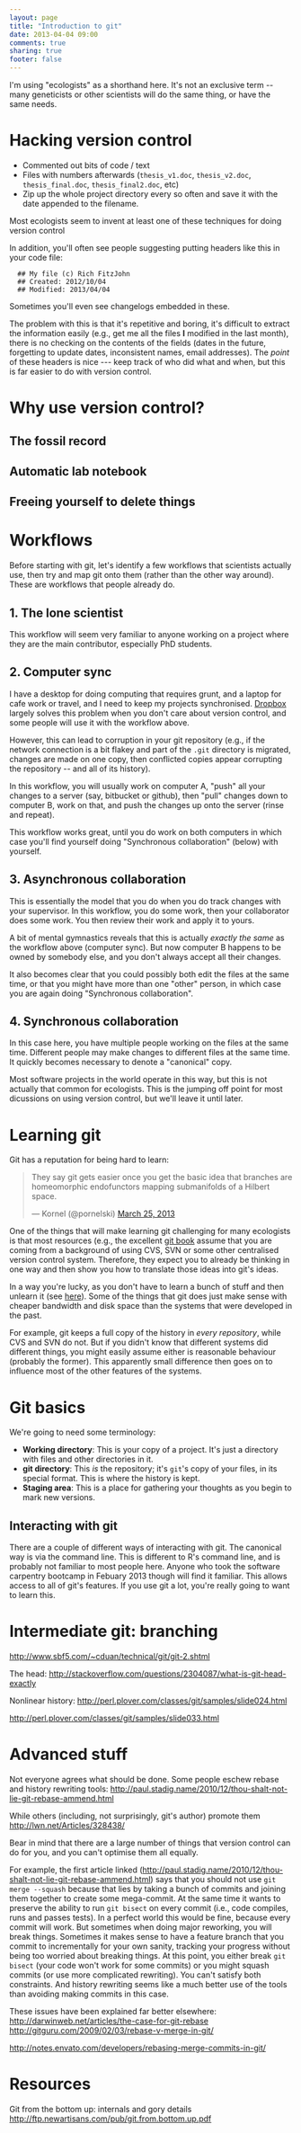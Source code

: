 ```yaml
---
layout: page
title: "Introduction to git"
date: 2013-04-04 09:00
comments: true
sharing: true
footer: false
---
```


I'm using "ecologists" as a shorthand here.  It's not an exclusive
term -- many geneticists or other scientists will do the same thing,
or have the same needs.

# Hacking version control

* Commented out bits of code / text
* Files with numbers afterwards (`thesis_v1.doc`, `thesis_v2.doc`,
  `thesis_final.doc`, `thesis_final2.doc`, etc)
* Zip up the whole project directory every so often and save it with
  the date appended to the filename.
  
  
Most ecologists seem to invent at least one of these techniques for
doing version control
  
In addition, you'll often see people suggesting putting headers like
this in your code file:

```
  ## My file (c) Rich FitzJohn
  ## Created: 2012/10/04
  ## Modified: 2013/04/04
```

Sometimes you'll even see changelogs embedded in these.

The problem with this is that it's repetitive and boring, it's
difficult to extract the information easily (e.g., get me all the
files **I** modified in the last month), there is no checking on the
contents of the fields (dates in the future, forgetting to update
dates, inconsistent names, email addresses).  The *point* of these
headers is nice --- keep track of who did what and when, but this is
far easier to do with version control.

# Why use version control?

## The fossil record

## Automatic lab notebook

## Freeing yourself to delete things




# Workflows

Before starting with git, let's identify a few workflows that
scientists actually use, then try and map git onto them (rather than
the other way around).  These are workflows that people already do.

## 1. The lone scientist

This workflow will seem very familiar to anyone working on a project
where they are the main contributor, especially PhD students.

## 2. Computer sync 

I have a desktop for doing computing that requires grunt, and a laptop
for cafe work or travel, and I need to keep my projects synchronised.
[Dropbox](http://www.dropbox.com) largely solves this problem when you
don't care about version control, and some people will use it with the
workflow above.

However, this can lead to corruption in your git repository (e.g., if
the network connection is a bit flakey and part of the `.git`
directory is migrated, changes are made on one copy, then conflicted
copies appear corrupting the repository -- and all of its history).

In this workflow, you will usually work on computer A, "push" all your
changes to a server (say, bitbucket or github), then "pull" changes
down to computer B, work on that, and push the changes up onto the
server (rinse and repeat).

This workflow works great, until you do work on both computers in
which case you'll find yourself doing "Synchronous collaboration"
(below) with yourself.

## 3. Asynchronous collaboration

This is essentially the model that you do when you do track changes
with your supervisor.  In this workflow, you do some work, then your
collaborator does some work.  You then review their work and apply it
to yours.

A bit of mental gymnastics reveals that this is actually *exactly the
same* as the workflow above (computer sync).  But now computer B
happens to be owned by somebody else, and you don't always accept all
their changes.

It also becomes clear that you could possibly both edit the files at
the same time, or that you might have more than one "other" person, in
which case you are again doing "Synchronous collaboration".

## 4. Synchronous collaboration

In this case here, you have multiple people working on the files at
the same time.  Different people may make changes to different files
at the same time.  It quickly becomes necessary to denote a
"canonical" copy.

Most software projects in the world operate in this way, but this is
not actually that common for ecologists.  This is the jumping off
point for most dicussions on using version control, but we'll leave it
until later.


# Learning git

Git has a reputation for being hard to learn:

<blockquote class="twitter-tweet"><p>They say git gets easier once you get the basic idea that branches are homeomorphic endofunctors mapping submanifolds of a Hilbert space.</p>&mdash; Kornel (@pornelski) <a href="https://twitter.com/pornelski/status/316190292443267073">March 25, 2013</a></blockquote>
<script async src="//platform.twitter.com/widgets.js" charset="utf-8"></script>

One of the things that will make learning git challenging for many
ecologists is that most resources (e.g., the excellent
[git book](http://git-scm.com/book/) assume that you are coming from a
background of using CVS, SVN or some other centralised version control
system.  Therefore, they expect you to already be thinking in one way
and then show you how to translate those ideas into git's ideas.

In a way you're lucky, as you don't have to learn a bunch of stuff and
then unlearn it (see
[here](http://www.reddit.com/r/programming/comments/embdf/git_complicated_of_course_not_commits_map_to/c196s4w)).
Some of the things that git does just make sense with cheaper
bandwidth and disk space than the systems that were developed in the
past.

For example, git keeps a full copy of the history in *every
repository*, while CVS and SVN do not.  But if you didn't know that
different systems did different things, you might easily assume either
is reasonable behaviour (probably the former).  This apparently small
difference then goes on to influence most of the other features of the
systems.

# Git basics

We're going to need some terminology:

* **Working directory**: This is your copy of a project.  It's just a
  directory with files and other directories in it.
* **git directory**: This *is* the repository; it's `git`'s copy of
  your files, in its special format.  This is where the history is
  kept.
* **Staging area**: This is a place for gathering your thoughts as you
  begin to mark new versions.
  
## Interacting with git

There are a couple of different ways of interacting with git.  The
canonical way is via the command line.  This is different to R's
command line, and is probably not familiar to most people here.
Anyone who took the software carpentry bootcamp in Febuary 2013 though
will find it familiar.  This allows access to all of git's features.
If you use git a lot, you're really going to want to learn this.

# Intermediate git: branching

http://www.sbf5.com/~cduan/technical/git/git-2.shtml

The head:
http://stackoverflow.com/questions/2304087/what-is-git-head-exactly

Nonlinear history:
http://perl.plover.com/classes/git/samples/slide024.html

http://perl.plover.com/classes/git/samples/slide033.html


# Advanced stuff

Not everyone agrees what should be done.  Some people eschew rebase
and history rewriting tools:
http://paul.stadig.name/2010/12/thou-shalt-not-lie-git-rebase-ammend.html

While others (including, not surprisingly, git's author) promote them
http://lwn.net/Articles/328438/

Bear in mind that there are a large number of things that version
control can do for you, and you can't optimise them all equally.

For example, the first article linked
(http://paul.stadig.name/2010/12/thou-shalt-not-lie-git-rebase-ammend.html)
says that you should not use `git merge --squash` because that lies by
taking a bunch of commits and joining them together to create some
mega-commit.  At the same time it wants to preserve the ability to run
`git bisect` on every commit (i.e., code compiles, runs and passes
tests).  In a perfect world this would be fine, because every commit
will work.  But sometimes when doing major reworking, you will break
things.  Sometimes it makes sense to have a feature branch that you
commit to incrementally for your own sanity, tracking your progress
without being too worried about breaking things.  At this point, you
either break `git bisect` (your code won't work for some commits) or
you might squash commits (or use more complicated rewriting).  You
can't satisfy both constraints.  And history rewriting seems like a
much better use of the tools than avoiding making commits in this
case.

These issues have been explained far better elsewhere:
http://darwinweb.net/articles/the-case-for-git-rebase
http://gitguru.com/2009/02/03/rebase-v-merge-in-git/

http://notes.envato.com/developers/rebasing-merge-commits-in-git/

# Resources

Git from the bottom up: internals and gory details
http://ftp.newartisans.com/pub/git.from.bottom.up.pdf
